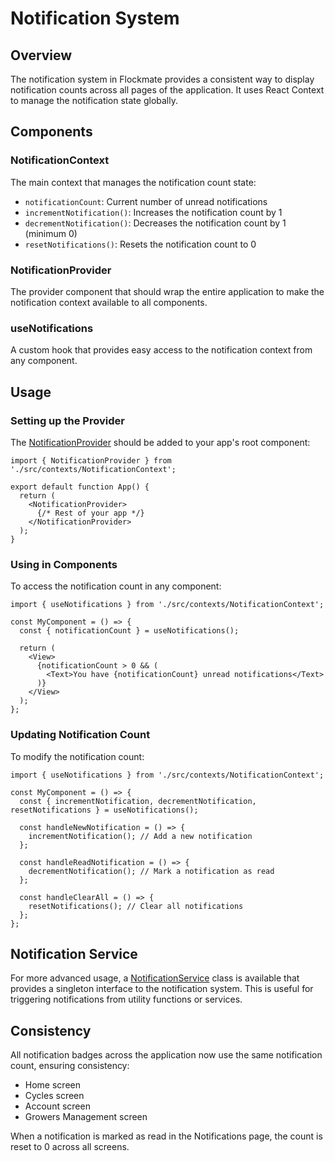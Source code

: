 # Notification System

## Overview
The notification system in Flockmate provides a consistent way to display notification counts across all pages of the application. It uses React Context to manage the notification state globally.

## Components

### NotificationContext
The main context that manages the notification count state:
- `notificationCount`: Current number of unread notifications
- `incrementNotification()`: Increases the notification count by 1
- `decrementNotification()`: Decreases the notification count by 1 (minimum 0)
- `resetNotifications()`: Resets the notification count to 0

### NotificationProvider
The provider component that should wrap the entire application to make the notification context available to all components.

### useNotifications
A custom hook that provides easy access to the notification context from any component.

## Usage

### Setting up the Provider
The [NotificationProvider](file:///c:/Users/JODIE/Desktop/React/FlockmateV4/EnviroTrack/temp-expo-app/src/contexts/NotificationContext.tsx#L7-L34) should be added to your app's root component:

```tsx
import { NotificationProvider } from './src/contexts/NotificationContext';

export default function App() {
  return (
    <NotificationProvider>
      {/* Rest of your app */}
    </NotificationProvider>
  );
}
```

### Using in Components
To access the notification count in any component:

```tsx
import { useNotifications } from './src/contexts/NotificationContext';

const MyComponent = () => {
  const { notificationCount } = useNotifications();
  
  return (
    <View>
      {notificationCount > 0 && (
        <Text>You have {notificationCount} unread notifications</Text>
      )}
    </View>
  );
};
```

### Updating Notification Count
To modify the notification count:

```tsx
import { useNotifications } from './src/contexts/NotificationContext';

const MyComponent = () => {
  const { incrementNotification, decrementNotification, resetNotifications } = useNotifications();
  
  const handleNewNotification = () => {
    incrementNotification(); // Add a new notification
  };
  
  const handleReadNotification = () => {
    decrementNotification(); // Mark a notification as read
  };
  
  const handleClearAll = () => {
    resetNotifications(); // Clear all notifications
  };
};
```

## Notification Service
For more advanced usage, a [NotificationService](file:///c:/Users/JODIE/Desktop/React/FlockmateV4/EnviroTrack/temp-expo-app/src/services/notificationService.ts#L5-L53) class is available that provides a singleton interface to the notification system. This is useful for triggering notifications from utility functions or services.

## Consistency
All notification badges across the application now use the same notification count, ensuring consistency:
- Home screen
- Cycles screen
- Account screen
- Growers Management screen

When a notification is marked as read in the Notifications page, the count is reset to 0 across all screens.
